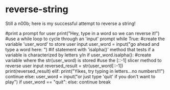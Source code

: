 # reverse-string
Still a n00b; here is my successful attempt to reverse a string!

#print a prompt for user
print("Hey, type in a word so we can reverse it!")
#use a while loop to cycle through an 'input' prompt
while True:
    #create the variable 'user_word' to store user input
    user_word = input("go ahead and type a word here: ")
    #if statement with 'isalpha()' method that tests if a variable is characterized by letters y/n
    if user_word.isalpha():
        #create variable where the str(user_word) is stored
        #use the [::-1] slicer method to reverse user input
        reversed_result = str(user_word[::-1])
        print(reversed_result)
    elif:
        print("Yikes, try typing in letters...no numbers!!!")
        continue
    else:
        user_word = input("or just type 'quit' if you don't want to play")
        if user_word == "quit":
            else:
               continue
        break
